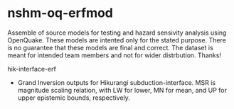 # nshm-oq-erfmod
Assemble of source models for testing and hazard sensivity analysis using OpenQuake. 
These models are intented only for the stated purpose. There is no guarantee that these models are final and correct.
 The dataset is meant for intended team members and not for wider distrbution. Thanks!

hik-interface-erf 
- Grand Inversion outputs for Hikurangi subduction-interface. MSR is magnitude scaling relation, with LW for lower, MN for mean, and UP for upper epistemic bounds, respectively.
